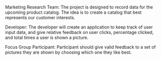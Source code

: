 Marketing Research Team: The project is designed to record data for the upcoming product catalog. The idea is to create a catalog that best represents our customer interests.

Developer: The developer will create an application to keep track of user input data, and give relative feedback on user clicks, percentage clicked, and total times a user is shown a picture.

Focus Group Participant: Participant should give valid feedback to a set of pictures they are shown by choosing which one they like best.
